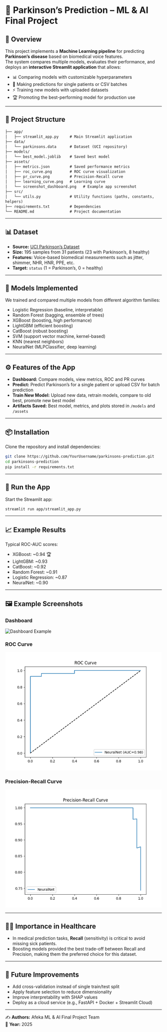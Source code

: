 # 🧩 Parkinson’s Prediction – ML & AI Final Project  

## 📖 Overview  
This project implements a **Machine Learning pipeline** for predicting **Parkinson’s disease** based on biomedical voice features.  
The system compares multiple models, evaluates their performance, and deploys an **interactive Streamlit application** that allows:  
- 📊 Comparing models with customizable hyperparameters  
- 🔮 Making predictions for single patients or CSV batches  
- ⚡ Training new models with uploaded datasets  
- 🏆 Promoting the best-performing model for production use  

---

## 📂 Project Structure  
```
├── app/
│   ├── streamlit_app.py     # Main Streamlit application
├── data/
│   └── parkinsons.data      # Dataset (UCI repository)
├── models/
│   └── best_model.joblib    # Saved best model
├── assets/
│   ├── metrics.json         # Saved performance metrics
│   ├── roc_curve.png        # ROC curve visualization
│   ├── pr_curve.png         # Precision-Recall curve
│   ├── learning_curve.png   # Learning curve
│   └── screenshot_dashboard.png   # Example app screenshot
├── src/
│   └── utils.py             # Utility functions (paths, constants, helpers)
├── requirements.txt         # Dependencies
└── README.md                # Project documentation
```

---

## 📊 Dataset  
- **Source:** [UCI Parkinson’s Dataset](https://archive.ics.uci.edu/ml/datasets/parkinsons)  
- **Size:** 195 samples from 31 patients (23 with Parkinson’s, 8 healthy)  
- **Features:** Voice-based biomedical measurements such as jitter, shimmer, NHR, HNR, PPE, etc.  
- **Target:** `status` (1 = Parkinson’s, 0 = healthy)  

---

## 🤖 Models Implemented  
We trained and compared multiple models from different algorithm families:  
- Logistic Regression (baseline, interpretable)  
- Random Forest (bagging, ensemble of trees)  
- XGBoost (boosting, high performance)  
- LightGBM (efficient boosting)  
- CatBoost (robust boosting)  
- SVM (support vector machine, kernel-based)  
- KNN (nearest neighbors)  
- NeuralNet (MLPClassifier, deep learning)  

---

## ⚙️ Features of the App  
- **Dashboard:** Compare models, view metrics, ROC and PR curves  
- **Predict:** Predict Parkinson’s for a single patient or upload CSV for batch prediction  
- **Train New Model:** Upload new data, retrain models, compare to old best, promote new best model  
- **Artifacts Saved:** Best model, metrics, and plots stored in `/models` and `/assets`  

---

## 📦 Installation  

Clone the repository and install dependencies:  
```bash
git clone https://github.com/YourUsername/parkinsons-prediction.git
cd parkinsons-prediction
pip install -r requirements.txt
```

---

## 🚀 Run the App  
Start the Streamlit app:  
```bash
streamlit run app/streamlit_app.py
```

---

## 📈 Example Results  
Typical ROC-AUC scores:  
- XGBoost: ~0.94 🏆  
- LightGBM: ~0.93  
- CatBoost: ~0.92  
- Random Forest: ~0.91  
- Logistic Regression: ~0.87  
- NeuralNet: ~0.90  

---

## 🖼️ Example Screenshots  

### Dashboard  
![Dashboard Example](assets/screenshot_dashboard.png)  

### ROC Curve  
![ROC Curve](assets/roc_curve.png)  

### Precision-Recall Curve  
![PR Curve](assets/pr_curve.png)  

---

## 🧑‍⚕️ Importance in Healthcare  
- In medical prediction tasks, **Recall** (sensitivity) is critical to avoid missing sick patients.  
- Boosting models provided the best trade-off between Recall and Precision, making them the preferred choice for this dataset.  

---

## 📌 Future Improvements  
- Add cross-validation instead of single train/test split  
- Apply feature selection to reduce dimensionality  
- Improve interpretability with SHAP values  
- Deploy as a cloud service (e.g., FastAPI + Docker + Streamlit Cloud)  

---

✍️ **Authors:** Afeka ML & AI Final Project Team  
📅 **Year:** 2025  

